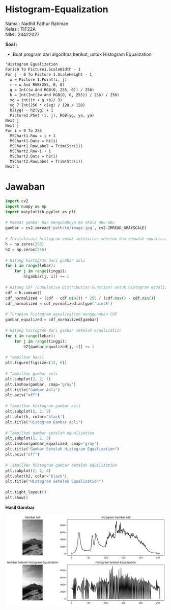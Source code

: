 # Histogram-Equalization
Nama : Nadhif Fathur Rahman      
Kelas : TIF22A      
NIM : 23422027

**Soal :**
- Buat program dari algoritma berikut, untuk Histogram Equalization
```
'Histogram Egualization
Foriz0 To Picture1.ScaleWidth - 1
For j - 0 To Picture 1.ScaleHeight - 1
  w = Picture 1.Point(i, j)
  r = w And RGB(255, 0, 0)
  g = Int((w And RGB(O, 255, 0)) / 256)
  b = Int(Int((w And RGB(O, 0, 255)) / 256) / 256)
  xg = int((r + g +b)/ 3)
  yg 7 Int(256 * c(xg) / 128 / 128)
  h2(yg) - h2(yg) + 1
  Picture2.PSet (i, j), RGB(yg, ya, ya)
Next j
Next |
For i = 0 To 255
  MSChart1.Row = i + 1
  MSChart1.Data = hi(i)
  MSChart1.RowLabel = Trim(Str(i))     
  MSChart2.Row-i + 1
  MSChart2.Data = h2(i)
  MSChart2.RowLabel = Trim(Str(i))
Next i 
```
  # Jawaban

```python
import cv2
import numpy as np
import matplotlib.pyplot as plt

# Memuat gambar dan mengubahnya ke skala abu-abu
gambar = cv2.imread('path/to/image.jpg', cv2.IMREAD_GRAYSCALE) 

# Inisialisasi histogram untuk intensitas sebelum dan sesudah equalization
h = np.zeros(256)
h2 = np.zeros(256)

# Hitung histogram dari gambar asli
for i in range(lebar):
    for j in range(tinggi):
        h[gambar[j, i]] += 1

# Hitung CDF (Cumulative Distribution Function) untuk histogram equalization
cdf = h.cumsum()
cdf_normalized = (cdf - cdf.min()) * 255 / (cdf.max() - cdf.min())
cdf_normalized = cdf_normalized.astype('uint8')

# Terapkan histogram equalization menggunakan CDF
gambar_equalized = cdf_normalized[gambar]

# Hitung histogram dari gambar setelah equalization
for i in range(lebar):
    for j in range(tinggi):
        h2[gambar_equalized[j, i]] += 1

# Tampilkan hasil
plt.figure(figsize=(12, 6))

# Tampilkan gambar asli
plt.subplot(2, 2, 1)
plt.imshow(gambar, cmap='gray')
plt.title("Gambar Asli")
plt.axis("off")

# Tampilkan histogram gambar asli
plt.subplot(2, 2, 2)
plt.plot(h, color='black')
plt.title("Histogram Gambar Asli")

# Tampilkan gambar setelah equalization
plt.subplot(2, 2, 3)
plt.imshow(gambar_equalized, cmap='gray')
plt.title("Gambar Setelah Histogram Equalization")
plt.axis("off")

# Tampilkan histogram gambar setelah equalization
plt.subplot(2, 2, 4)
plt.plot(h2, color='black')
plt.title("Histogram Setelah Equalization")

plt.tight_layout()
plt.show()
```

**Hasil Gambar**

![alt text](https://github.com/Nadhifxfx/Histogram-Equalization/blob/main/assets/Hasil%20gambar%20Histogram%20Equalization.png?raw=true)

